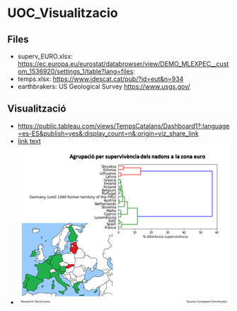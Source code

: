 # UOC_Visualitzacio 

## Files
- superv_EURO.xlsx: https://ec.europa.eu/eurostat/databrowser/view/DEMO_MLEXPEC__custom_1536920/settings_1/table?lang=files:
- temps.xlsx:  https://www.idescat.cat/pub/?id=eut&n=934
- earthbrakers: US Geological Survey https://www.usgs.gov/


## Visualització

- https://public.tableau.com/views/TempsCatalans/Dashboard1?:language=es-ES&publish=yes&:display_count=n&:origin=viz_share_link
- <a href="https://public.tableau.com/views/TempsCatalans/Dashboard1?:language=es-ES&publish=yes&:display_count=n&:origin=viz_share_link">link text</a>
- <img src="dendro.png" alt="Dendrograma">
